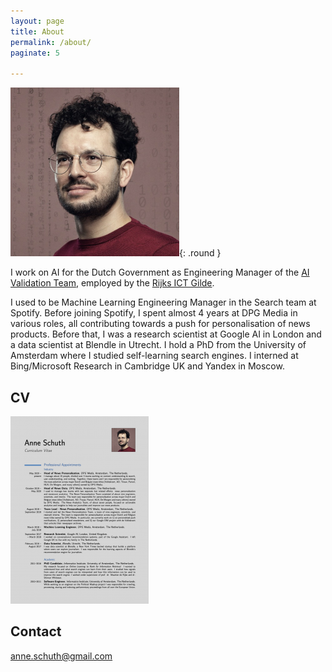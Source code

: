 ```yaml
---
layout: page
title: About
permalink: /about/
paginate: 5

---
```


![Picture of Anne Schuth](/assets/anne-campus-270x270.png){: .round }

I work on AI for the Dutch Government as Engineering Manager of the [AI Validation Team](https://minbzk.github.io/ai-validation/), employed by the [Rijks ICT Gilde](https://www.rijksorganisatieodi.nl/rijks-ict-gilde). 

I used to be Machine Learning Engineering Manager in the Search team at Spotify.
Before joining Spotify, I spent almost 4 years at DPG Media in various roles, all contributing towards a push for
personalisation of news products. Before that, I was a research scientist at Google AI in London and a data scientist at Blendle in Utrecht. I hold a PhD
from the University of Amsterdam where I studied self-learning search engines. I interned at Bing/Microsoft Research in
Cambridge UK and Yandex in Moscow.

## CV

[![CV Anne Schuth](/assets/cv-thumbnail.png)](/assets/cv-anne-schuth.pdf)

## Contact

<anne.schuth@gmail.com>
